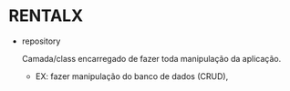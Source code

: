 # RENTALX

- repository

  Camada/class encarregado de fazer toda manipulação da aplicação.
  - EX: fazer manipulação do banco de dados (CRUD),
